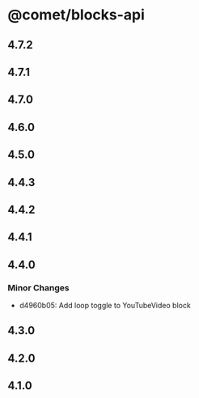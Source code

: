 # @comet/blocks-api

## 4.7.2

## 4.7.1

## 4.7.0

## 4.6.0

## 4.5.0

## 4.4.3

## 4.4.2

## 4.4.1

## 4.4.0

### Minor Changes

-   d4960b05: Add loop toggle to YouTubeVideo block

## 4.3.0

## 4.2.0

## 4.1.0
